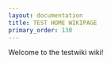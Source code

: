 ```yaml
---
layout: documentation
title: TEST HOME WIKIPAGE
primary_order: 130
---
```


[comment]: # "title: TEST HOME WIKIPAGE"
[comment]: # "ordering: 130"
[comment]: # "header: 1"

Welcome to the testwiki wiki!
